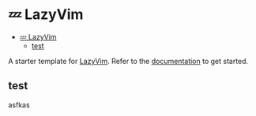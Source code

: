 # 💤 LazyVim

<!--toc:start-->

- [💤 LazyVim](#💤-lazyvim)
  - [test](#test)
  <!--toc:end-->

A starter template for [LazyVim](https://github.com/LazyVim/LazyVim). Refer to
the [documentation](https://lazyvim.github.io/installation) to get started.

## test

asfkas

